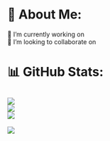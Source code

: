 # 💫 About Me:
🔭 I’m currently working on<br>👯 I’m looking to collaborate on<br>
# 📊 GitHub Stats:
![](https://github-readme-stats.vercel.app/api?username=AlirezaAkbarpour&theme=merko&hide_border=false&include_all_commits=true&count_private=false)<br/>
![](https://github-readme-streak-stats.herokuapp.com/?user=AlirezaAkbarpour&theme=merko&hide_border=false)<br/>
![](https://github-readme-stats.vercel.app/api/top-langs/?username=AlirezaAkbarpour&theme=merko&hide_border=false&include_all_commits=true&count_private=false&layout=compact)
---
[![](https://visitcount.itsvg.in/api?id=AlirezaAkbarpour&icon=0&color=0)](https://visitcount.itsvg.in)

<!-- Proudly created with GPRM ( https://gprm.itsvg.in ) -->
